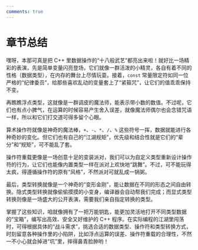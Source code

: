 ```yaml
---
comments: true
---
```


# 章节总结

嘿呀，本那可真是把 C++ 里数据操作的“十八般武艺”都亮出来啦！就好比一场精彩的表演，先是简单变量闪亮登场，它们就像一群活泼的小精灵，各自有着不同的性格（数据类型），在内存的舞台上尽情玩耍。接着，`const` 常量限定符如同一位严格的“纪律委员”，给那些喜欢乱动的变量套上了“紧箍咒”，让它们的值乖乖保持不变。

再瞧瞧浮点类型，这就像是一群调皮的魔法师，能表示带小数的数值。不过呢，它们也有点小脾气，在运算的时候容易产生舍入误差，就像魔法师偶尔也会念错咒语一样，所以和它们打交道可得多留个心眼。

算术操作符就像是神奇的魔法棒，`+`、`-`、`*`、`/`、`%` 这些符号一挥，数据就能进行各种奇妙的变化。但它们也有自己的“江湖规矩”，优先级和结合性就是它们的“辈分”和“规矩”，可不能乱了套。

操作符重载更像是一场创意十足的变装派对，我们可以为自定义类型重新设计操作符的行为，让它们也能像内置类型一样在派对上欢快地“跳舞”。不过，可不能玩得太疯，得遵循操作符的原有“风格”，不然派对可就乱成一锅粥。

最后，类型转换就像是一个神奇的“变形金刚”，能让数据在不同的形态之间自由转换。隐式类型转换就像偷偷摸摸的小变身，编译器会自动帮我们完成；而显式类型转换则像是一场盛大的公开表演，需要我们亲自指定转换的类型。

掌握了这些知识，咱就像拥有了一把万能钥匙，能更加灵活地打开不同类型数据的“宝箱”，编写出高效、安全又好维护的 C++ 程序。在实际编程的江湖里闯荡时，可得根据具体的“战斗需求”，挑选合适的数据类型、操作符和类型转换方式，时刻留意各种操作里的小陷阱，比如浮点运算的误差、操作符重载的合理性，不然一不小心就会掉进“坑”里，摔得鼻青脸肿哟！ 